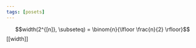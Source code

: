 ```yaml
---
tags: [posets]
---
```

$$width(2^{[n]}, \subseteq) = \binom{n}{\lfloor \frac{n}{2} \rfloor}$$
[[width]]